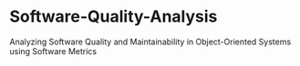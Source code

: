 # Software-Quality-Analysis
Analyzing Software Quality and Maintainability in Object-Oriented Systems using Software Metrics

